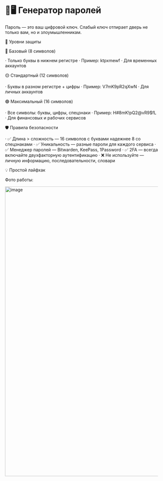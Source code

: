 # 🔑🖥 Генератор паролей

Пароль — это ваш цифровой ключ. Слабый ключ отпирает дверь не только вам, но и злоумышленникам.

🎯 Уровни защиты

🔴 Базовый (8 символов)

· Только буквы в нижнем регистре
· Пример: ktpxmewf
· Для временных аккаунтов

🟡 Стандартный (12 символов)

· Буквы в разном регистре + цифры
· Пример: V7mK9pR2qXwN
· Для личных аккаунтов

🟢 Максимальный (16 символов)

· Все символы: буквы, цифры, спецзнаки
· Пример: H#8mK!pQ2@vR9$fL
· Для финансовых и рабочих сервисов

🛡️ Правила безопасности

· ✅ Длина > сложность — 16 символов с буквами надежнее 8 со спецзнаками
· ✅ Уникальность — разные пароли для каждого сервиса
· ✅ Менеджер паролей — Bitwarden, KeePass, 1Password
· ✅ 2FA — всегда включайте двухфакторную аутентификацию
· ❌ Не используйте — личную информацию, последовательности, словари

💡 Простой лайфхак

Фото работы:

<img width="1913" height="955" alt="image" src="https://github.com/user-attachments/assets/b25e9174-07ae-4c0d-b886-d48cce4d3862" />


